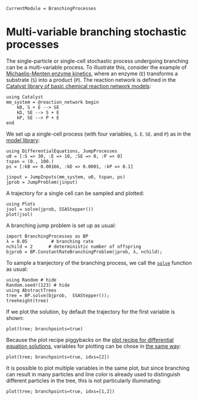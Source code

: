 ```@meta
CurrentModule = BranchingProcesses
```

# Multi-variable branching stochastic processes

The single-particle or single-cell stochastic process undergoing branching can be a multi-variable process. To illustrate this, consider the example of [Michaelis-Menten enzyme kinetics](https://en.wikipedia.org/wiki/Michaelis%E2%80%93Menten_kinetics), where an enzyme (``E``) transforms a substrate (``S``) into a product (``P``). The reaction network is defined in the [Catalyst library of basic chemical reaction network models](https://docs.sciml.ai/Catalyst/stable/model_creation/examples/basic_CRN_library/#basic_CRN_library_mm):


```@example mm
using Catalyst
mm_system = @reaction_network begin
    kB, S + E --> SE
    kD, SE --> S + E
    kP, SE --> P + E
end
```

We set up a single-cell process (with four variables, ``S``. ``E``. ``SE``. and ``P``) as in the [model library](https://docs.sciml.ai/Catalyst/stable/model_creation/examples/basic_CRN_library/#basic_CRN_library_mm):

```@example mm
using DifferentialEquations, JumpProcesses
u0 = [:S => 30, :E => 10, :SE => 0, :P => 0]
tspan = (0., 100.)
ps = [:kB => 0.00166, :kD => 0.0001, :kP => 0.1]

jinput = JumpInputs(mm_system, u0, tspan, ps)
jprob = JumpProblem(jinput)
```

A trajectory for a single cell can be sampled and plotted:

```@example mm
using Plots
jsol = solve(jprob, SSAStepper())
plot(jsol)
```

A branching jump problem is set up as usual:

```@example mm
import BranchingProcesses as BP
λ = 0.05         # branching rate
nchild = 2      # deterministic number of offspring
bjprob = BP.ConstantRateBranchingProblem(jprob, λ, nchild);
```

To sample a tranjectory of the branching process, we call the [`solve`](@ref) function as usual:

```@example mm
using Random # hide
Random.seed!(123) # hide
using AbstractTrees
tree = BP.solve(bjprob,  SSAStepper());
treeheight(tree)
```

If we plot the solution, by default the trajectory for the first variable is shown:

```@example mm
plot(tree; branchpoints=true)
```

Because the plot recipe piggybacks on the [plot recipe for differential equation solutions](https://docs.sciml.ai/DiffEqDocs/stable/basics/plot/), variables for plotting can be chose in [the same way](https://docs.sciml.ai/DiffEqDocs/stable/basics/plot/#plot_vars):

```@example mm
plot(tree; branchpoints=true, idxs=[2])
```

It is possible to plot multiple variables in the same plot, but since branching can result in many particles and line color is already used to distinguish different particles in the tree, this is not particularly illuminating:

```@example mm
plot(tree; branchpoints=true, idxs=[1,2])
```